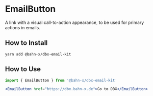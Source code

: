 # EmailButton

A link with a visual call-to-action appearance, to be used for primary actions in emails.

## How to Install

```
yarn add @bahn-x/dbx-email-kit
```

## How to Use

```js
import { EmailButton } from '@bahn-x/dbx-email-kit'
```
```jsx
<EmailButton href="https://dbx.bahn-x.de">Go to DBX</EmailButton>
```

